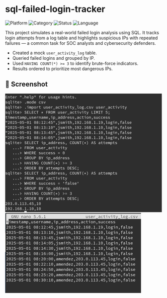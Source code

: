 ﻿# sql-failed-login-tracker

![Platform](https://img.shields.io/badge/Platform-SQL-lightgrey)
![Category](https://img.shields.io/badge/Category-Cybersecurity-blue)
![Status](https://img.shields.io/badge/Status-Complete-brightgreen)
![Language](https://img.shields.io/badge/Language-SQL-yellow)

This project simulates a real-world failed login analysis using SQL. It tracks login attempts from a log table and highlights suspicious IPs with repeated failures — a common task for SOC analysts and cybersecurity defenders.

- Created a mock `user_activity_log` table.
- Queried failed logins and grouped by IP.
- Used `HAVING COUNT(*) >= 3` to identify brute-force indicators.
- Results ordered to prioritize most dangerous IPs.

## 📸 Screenshot
![SQL Output](images/sql-failed-logins.png)
![SQL Output](images/user-activity-logCSV.png)
